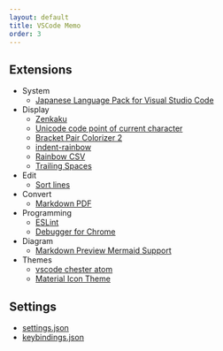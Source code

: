 ```yaml
---
layout: default
title: VSCode Memo
order: 3
---
```

## Extensions
- System
    - [Japanese Language Pack for Visual Studio Code](https://marketplace.visualstudio.com/items?itemName=MS-CEINTL.vscode-language-pack-ja)
- Display
    - [Zenkaku](https://marketplace.visualstudio.com/items?itemName=mosapride.zenkaku)
    - [Unicode code point of current character](https://marketplace.visualstudio.com/items?itemName=zeithaste.cursorCharCode)
    - [Bracket Pair Colorizer 2](https://marketplace.visualstudio.com/items?itemName=CoenraadS.bracket-pair-colorizer-2)
    - [indent-rainbow](https://marketplace.visualstudio.com/items?itemName=oderwat.indent-rainbow)
    - [Rainbow CSV](https://marketplace.visualstudio.com/items?itemName=mechatroner.rainbow-csv)
    - [Trailing Spaces](https://marketplace.visualstudio.com/items?itemName=shardulm94.trailing-spaces)
- Edit
    - [Sort lines](https://marketplace.visualstudio.com/items?itemName=Tyriar.sort-lines)
- Convert
    - [Markdown PDF](https://marketplace.visualstudio.com/items?itemName=yzane.markdown-pdf)
- Programming
    - [ESLint](https://marketplace.visualstudio.com/items?itemName=dbaeumer.vscode-eslint)
    - [Debugger for Chrome](https://marketplace.visualstudio.com/items?itemName=msjsdiag.debugger-for-chrome)
- Diagram
    - [Markdown Preview Mermaid Support](https://marketplace.visualstudio.com/items?itemName=bierner.markdown-mermaid)
- Themes
    - [vscode chester atom](https://marketplace.visualstudio.com/items?itemName=chriseckenrode.vscode-chester-atom)
    - [Material Icon Theme](https://marketplace.visualstudio.com/items?itemName=PKief.material-icon-theme)

## Settings
- [settings.json](User/settings.json)
- [keybindings.json](User/keybindings.json)
